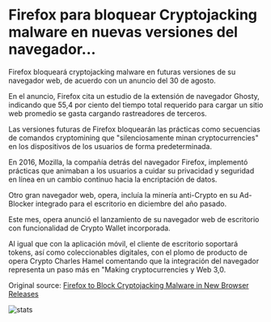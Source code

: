 # Firefox para bloquear Cryptojacking malware en nuevas versiones del navegador...

Firefox bloqueará cryptojacking malware en futuras versiones de su navegador web, de acuerdo con un anuncio del 30 de agosto.

En el anuncio, Firefox cita un estudio de la extensión de navegador Ghosty, indicando que 55,4 por ciento del tiempo total requerido para cargar un sitio web promedio se gasta cargando rastreadores de terceros.

Las versiones futuras de Firefox bloquearán las prácticas como secuencias de comandos cryptomining que "silenciosamente minan cryptocurrencies" en los dispositivos de los usuarios de forma predeterminada.

En 2016, Mozilla, la compañía detrás del navegador Firefox, implementó prácticas que animaban a los usuarios a cuidar su privacidad y seguridad en línea en un cambio continuo hacia la encriptación de datos.

Otro gran navegador web, opera, incluía la minería anti-Crypto en su Ad-Blocker integrado para el escritorio en diciembre del año pasado.

Este mes, opera anunció el lanzamiento de su navegador web de escritorio con funcionalidad de Crypto Wallet incorporada.

Al igual que con la aplicación móvil, el cliente de escritorio soportará tokens, así como coleccionables digitales, con el plomo de producto de opera Crypto Charles Hamel comentando que la integración del navegador representa un paso más en "Making cryptocurrencies y Web 3,0.

Original source: [Firefox to Block Cryptojacking Malware in New Browser Releases](https://cointelegraph.com/news/firefox-to-block-cryptojacking-malware-in-new-browser-releases)

![stats](https://c.statcounter.com/11760860/0/a89fa40b/1/ "stats")